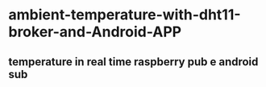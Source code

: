 # ambient-temperature-with-dht11-broker-and-Android-APP
## temperature in real time raspberry pub e android sub
